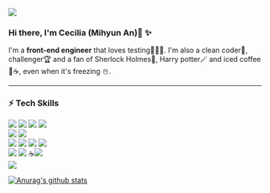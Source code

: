 <a href="https://hits.seeyoufarm.com"><img src="https://hits.seeyoufarm.com/api/count/incr/badge.svg?url=https%3A%2F%2Fgithub.com%2FdevCecy&count_bg=%233E7AE1&title_bg=%23555555&icon=&icon_color=%23E7E7E7&title=Profile+views&edge_flat=false"/></a>

### Hi there, I'm Cecilia (Mihyun An)👋 ✨

I'm a <strong>front-end engineer</strong> that loves testing👩🏻‍💻. I'm also a clean coder🧹, challenger🏆 and a fan of Sherlock Holmes🔎, Harry potter🪄 and iced coffee🧊☕️, even when it's freezing ☃️.

---

### ⚡️ Tech Skills
<img src="https://img.shields.io/badge/Javascript-F7DF1E?style=flat-square&logo=javascript&logoColor=white"/> <img src="https://img.shields.io/badge/Typescript-3178C6?style=flat-square&logo=typescript&logoColor=white"/> <img src="https://img.shields.io/badge/Html-E34F26?style=flat-square&logo=html5&logoColor=white"/> <img src="https://img.shields.io/badge/Css-1572B6?style=flat-square&logo=css3&logoColor=white"/> <br>
<img src="https://img.shields.io/badge/React-61DAFB?style=flat-square&logo=react&logoColor=white"/> <img src="https://img.shields.io/badge/Next.js-000000?style=flat-square&logo=next.js&logoColor=white"/>  <br>
<img src="https://img.shields.io/badge/Styled Components-DB7093?style=flat-square&logo=styled-components&logoColor=white"/> <img src="https://img.shields.io/badge/Emotion-EAC2E4?style=flat-square&logo=emotion&logoColor=white"/> <img src="https://img.shields.io/badge/Tailwind CSS-06B6D4?style=flat-square&logo=tailwind-css&logoColor=white"/> <img src="https://img.shields.io/badge/Sass-CC6699?style=flat-square&logo=sass&logoColor=white"/> <br>
<img src="https://img.shields.io/badge/Recoil-3577E5?style=flat-square&logo=recoil&logoColor=white"/> <img src="https://img.shields.io/badge/React Query-FF4154?style=flat-square&logo=react-query&logoColor=white"/> ☕️<img src="https://img.shields.io/badge/Redux-764ABC?style=flat-square&logo=redux&logoColor=white"/> <br>
<img src="https://img.shields.io/badge/Cypress-17202C?style=flat-square&logo=cypress&logoColor=white"/> <br>

[![Anurag's github stats](https://github-readme-stats.vercel.app/api?username=devCecy)](https://github.com/devCecy/github-readme-stats)
  
<!--
**devCecy/devCecy** is a ✨ _special_ ✨ repository because its `README.md` (this file) appears on your GitHub profile.

Here are some ideas to get you started:

- 🔭 I’m currently working on ...
- 🌱 I’m currently learning ...
- 👯 I’m looking to collaborate on ...
- 🤔 I’m looking for help with ...
- 💬 Ask me about ...
- 📫 How to reach me: ...
- 😄 Pronouns: ...
- ⚡ Fun fact: ...
-->

